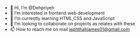 - 👋 Hi, I’m @Dehpriyeh
- 👀 I’m interested in frontend web development 
- 🌱 I’m currently learning HTML,CSS and JavaScript 
- 💞️ I’m looking to collaborate on projects as relates with these
- 📫 How to reach me on mail jephthahjames01@gmail.com

<!---
Dehpriyeh/Dehpriyeh is a ✨ special ✨ repository because its `README.md` (this file) appears on your GitHub profile.
You can click the Preview link to take a look at your changes.
--->
